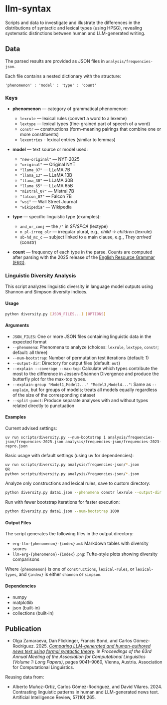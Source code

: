 # llm-syntax

Scripts and data to investigate and illustrate the differences in the distributions of syntactic and lexical types (using HPSG), revealing systematic distinctions between human and LLM-generated writing. 


## Data

The parsed results are provided as JSON files in `analysis/frequencies-json`.

Each file contains a nested dictionary with the structure:

```
'phenomenon' : 'model' : 'type' : 'count'
```

### Keys

* **phenomenon** — category of grammatical phenomenon:

  * `lexrule` — lexical rules (convert a word to a lexeme)
  * `lextype` — lexical types (fine-grained part of speech of a word)
  * `constr` — constructions (form–meaning pairings that combine one or more constituents)
  * `lexentries` - lexical entries (similar to lemmas)

* **model** — text source or model used:

  * `"new-original"` — NYT-2025
  * `"original"` — Original NYT
  * `"llama_07"` — LLaMA 7B
  * `"llama_13"` — LLaMA 13B
  * `"llama_30"` — LLaMA 30B
  * `"llama_65"` — LLaMA 65B
  * `"mistral_07"` — Mistral 7B
  * `"falcon_07"` — Falcon 7B
  * `"wsj"` — Wall Street Journal
  * `"wikipedia"` — Wikipedia

* **type** — specific linguistic type (examples):

  * `and_or_conj` — the `/'` in *SF/SPCA* (lextype)
  * `n_pl-irreg_olr` — irregular plural, e.g., *child → children* (lexrule)
  * `sb-hd_mc_c` — subject linked to a main clause, e.g., *They arrived* (constr)

* **count** — frequency of each type in the parse. Counts are computed after parsing with the 2025 release of the [English Resource Grammar (ERG)](https://github.com/delph-in/erg/releases/tag/2025).

### Linguistic Diversity Analysis

This script analyzes linguistic diversity in language model outputs using Shannon and Simpson diversity indices.

#### Usage

```bash
python diversity.py [JSON_FILES...] [OPTIONS]
```

#### Arguments

- `JSON_FILES`: One or more JSON files containing linguistic data in the expected format
- `--phenomena`: Phenomena to analyze (choices: `lexrule`, `lextype`, `constr`; default: all three)
- `--num-bootstrap`: Number of permutation test iterations (default: 1)
- `--output-dir`: Directory for output files (default: `out`)
- `--explain --coverage --max-top`: Calculate which types contribute the most to the difference in Jessen-Shannon Divergence and produce the butterfly plot for the max-top types.
- `--explain-group "Model1,Model2..." "Model3,Model4..."`: Same as `--explain`, but for groups of models; treats all models equally regardless of the size of the corresponding dataset
- `--split-punct`: Produce separate analyses with and without types related directly to punctuation

#### Examples

Current advised settings:
```
uv run scripts/diversity.py --num-bootstrap 1 analysis/frequencies-json/frequencies-2025.json analysis/frequencies-json/frequencies-2023-repro.json 
```

Basic usage with default settings (using uv for dependencies):
```bash
uv run scripts/diversity.py analysis/frequencies-json/*.json 
OR
python scripts/diversity.py analysis/frequencies-json/*.json 
```

Analyze only constructions and lexical rules, save to custom directory:
```bash
python diversity.py data1.json --phenomena constr lexrule --output-dir results
```

Run with fewer bootstrap iterations for faster execution:
```bash
python diversity.py data1.json --num-bootstrap 1000
```

#### Output Files

The script generates the following files in the output directory:

- `erg-llm-{phenomenon}-{index}.md`: Markdown tables with diversity scores
- `llm-erg-{phenomenon}-{index}.png`: Tufte-style plots showing diversity comparisons

Where `{phenomenon}` is one of `constructions`, `lexical-rules`, or `lexical-types`, and `{index}` is either `shannon` or `simpson`.

#### Dependencies

- numpy
- matplotlib
- json (built-in)
- collections (built-in)

## Publication

* Olga Zamaraeva, Dan Flickinger, Francis Bond, and Carlos Gómez-Rodríguez. 2025. *[Comparing LLM-generated and human-authored news text using formal syntactic theory](https://aclanthology.org/2025.acl-long.443/)*. In *Proceedings of the 63rd Annual Meeting of the Association for Computational Linguistics (Volume 1: Long Papers)*, pages 9041–9060, Vienna, Austria. Association for Computational Linguistics.

Reusing data from:

* Alberto Muñoz-Ortiz, Carlos Gómez-Rodríguez, and David Vilares. 2024. Contrasting linguistic patterns in human and LLM-generated news text. Artificial Intelligence Review, 57(10):265.
